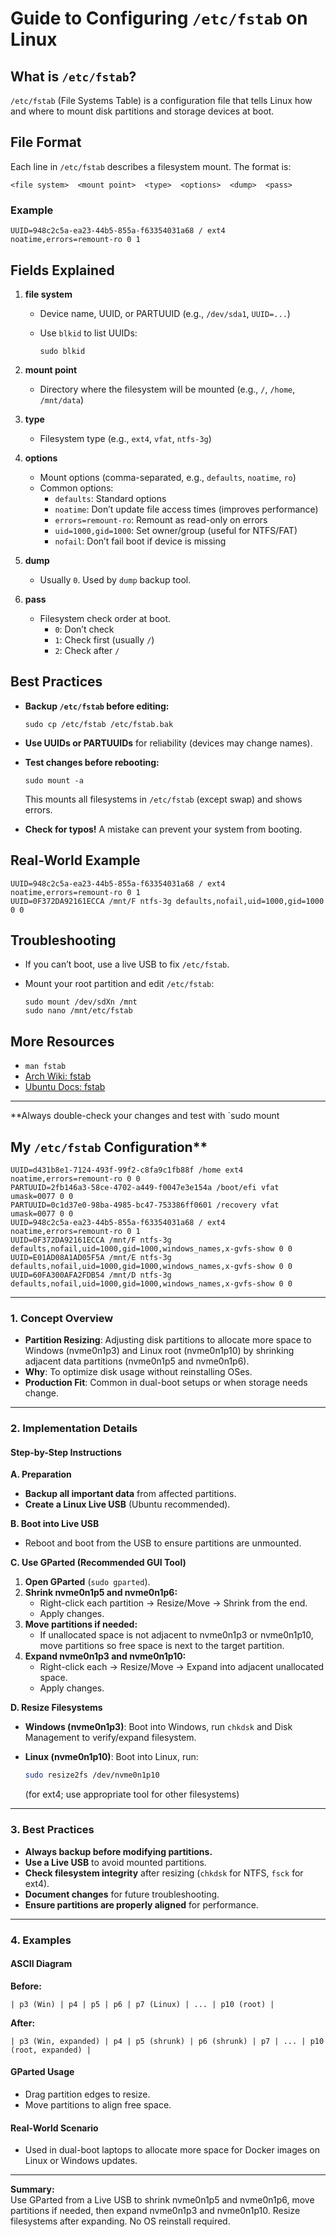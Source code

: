 # Guide to Configuring `/etc/fstab` on Linux

## What is `/etc/fstab`?

`/etc/fstab` (File Systems Table) is a configuration file that tells Linux how and where to mount disk partitions and storage devices at boot.

## File Format

Each line in `/etc/fstab` describes a filesystem mount. The format is:

```
<file system>  <mount point>  <type>  <options>  <dump>  <pass>
```

### Example

```
UUID=948c2c5a-ea23-44b5-855a-f63354031a68 / ext4 noatime,errors=remount-ro 0 1
```

## Fields Explained

1. **file system**  
   - Device name, UUID, or PARTUUID (e.g., `/dev/sda1`, `UUID=...`)
   - Use `blkid` to list UUIDs:  

     ```
     sudo blkid
     ```

2. **mount point**  
   - Directory where the filesystem will be mounted (e.g., `/`, `/home`, `/mnt/data`)

3. **type**  
   - Filesystem type (e.g., `ext4`, `vfat`, `ntfs-3g`)

4. **options**  
   - Mount options (comma-separated, e.g., `defaults`, `noatime`, `ro`)
   - Common options:
     - `defaults`: Standard options
     - `noatime`: Don’t update file access times (improves performance)
     - `errors=remount-ro`: Remount as read-only on errors
     - `uid=1000,gid=1000`: Set owner/group (useful for NTFS/FAT)
     - `nofail`: Don’t fail boot if device is missing

5. **dump**  
   - Usually `0`. Used by `dump` backup tool.

6. **pass**  
   - Filesystem check order at boot.  
     - `0`: Don’t check  
     - `1`: Check first (usually `/`)  
     - `2`: Check after `/`

## Best Practices

- **Backup `/etc/fstab` before editing:**

  ```
  sudo cp /etc/fstab /etc/fstab.bak
  ```

- **Use UUIDs or PARTUUIDs** for reliability (devices may change names).
- **Test changes before rebooting:**

  ```
  sudo mount -a
  ```

  This mounts all filesystems in `/etc/fstab` (except swap) and shows errors.
- **Check for typos!** A mistake can prevent your system from booting.

## Real-World Example

```
UUID=948c2c5a-ea23-44b5-855a-f63354031a68 / ext4 noatime,errors=remount-ro 0 1
UUID=0F372DA92161ECCA /mnt/F ntfs-3g defaults,nofail,uid=1000,gid=1000 0 0
```

## Troubleshooting

- If you can’t boot, use a live USB to fix `/etc/fstab`.
- Mount your root partition and edit `/etc/fstab`:

  ```
  sudo mount /dev/sdXn /mnt
  sudo nano /mnt/etc/fstab
  ```

## More Resources

- `man fstab`
- [Arch Wiki: fstab](https://wiki.archlinux.org/title/fstab)
- [Ubuntu Docs: fstab](https://help.ubuntu.com/community/Fstab)

---

**Always double-check your changes and test with `sudo mount

## My `/etc/fstab` Configuration**

```
UUID=d431b8e1-7124-493f-99f2-c8fa9c1fb88f /home ext4 noatime,errors=remount-ro 0 0
PARTUUID=2fb146a3-58ce-4702-a449-f0047e3e154a /boot/efi vfat umask=0077 0 0
PARTUUID=0c1d37e0-98ba-4985-bc47-753386ff0601 /recovery vfat umask=0077 0 0
UUID=948c2c5a-ea23-44b5-855a-f63354031a68 / ext4 noatime,errors=remount-ro 0 1
UUID=0F372DA92161ECCA /mnt/F ntfs-3g defaults,nofail,uid=1000,gid=1000,windows_names,x-gvfs-show 0 0
UUID=E01AD08A1AD05F5A /mnt/E ntfs-3g defaults,nofail,uid=1000,gid=1000,windows_names,x-gvfs-show 0 0
UUID=60FA300AFA2FDB54 /mnt/D ntfs-3g defaults,nofail,uid=1000,gid=1000,windows_names,x-gvfs-show 0 0
```

---

### 1. **Concept Overview**

- **Partition Resizing**: Adjusting disk partitions to allocate more space to Windows (nvme0n1p3) and Linux root (nvme0n1p10) by shrinking adjacent data partitions (nvme0n1p5 and nvme0n1p6).
- **Why**: To optimize disk usage without reinstalling OSes.
- **Production Fit**: Common in dual-boot setups or when storage needs change.

---

### 2. **Implementation Details**

#### **Step-by-Step Instructions**

**A. Preparation**

- **Backup all important data** from affected partitions.
- **Create a Linux Live USB** (Ubuntu recommended).

**B. Boot into Live USB**

- Reboot and boot from the USB to ensure partitions are unmounted.

**C. Use GParted (Recommended GUI Tool)**

1. **Open GParted** (`sudo gparted`).
2. **Shrink nvme0n1p5 and nvme0n1p6:**
   - Right-click each partition → Resize/Move → Shrink from the end.
   - Apply changes.
3. **Move partitions if needed:**
   - If unallocated space is not adjacent to nvme0n1p3 or nvme0n1p10, move partitions so free space is next to the target partition.
4. **Expand nvme0n1p3 and nvme0n1p10:**
   - Right-click each → Resize/Move → Expand into adjacent unallocated space.
   - Apply changes.

**D. Resize Filesystems**

- **Windows (nvme0n1p3)**: Boot into Windows, run `chkdsk` and Disk Management to verify/expand filesystem.
- **Linux (nvme0n1p10)**: Boot into Linux, run:

  ```bash
  sudo resize2fs /dev/nvme0n1p10
  ```

  (for ext4; use appropriate tool for other filesystems)

---

### 3. **Best Practices**

- **Always backup before modifying partitions.**
- **Use a Live USB** to avoid mounted partitions.
- **Check filesystem integrity** after resizing (`chkdsk` for NTFS, `fsck` for ext4).
- **Document changes** for future troubleshooting.
- **Ensure partitions are properly aligned** for performance.

---

### 4. **Examples**

#### **ASCII Diagram**

**Before:**

```
| p3 (Win) | p4 | p5 | p6 | p7 (Linux) | ... | p10 (root) |
```

**After:**

```
| p3 (Win, expanded) | p4 | p5 (shrunk) | p6 (shrunk) | p7 | ... | p10 (root, expanded) |
```

#### **GParted Usage**

- Drag partition edges to resize.
- Move partitions to align free space.

#### **Real-World Scenario**

- Used in dual-boot laptops to allocate more space for Docker images on Linux or Windows updates.

---

**Summary:**  
Use GParted from a Live USB to shrink nvme0n1p5 and nvme0n1p6, move partitions if needed, then expand nvme0n1p3 and nvme0n1p10. Resize filesystems after expanding. No OS reinstall required.
